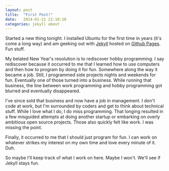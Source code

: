 ```yaml
---
layout: post
title:  "First Post!"
date:   2014-01-21 22:10:10
categories: jekyll about
---
```


Started a new thing tonight. I installed Ubuntu for the first time in years (it's come a long way) and am geeking out with [Jekyll](http://jekyllrb.com/) hosted on [Github Pages](http://pages.github.com/). Fun stuff.

My belated New Year's resolution is to rediscover hobby programming. I say rediscover because it occurred to me that I learned how to use computers and then how to program by doing it for fun. Somewhere along the way it became a job. Still, I programmed side projects nights and weekends for fun. Eventually one of those turned into a business. While running that business, the line between work programming and hobby programming got blurred and eventually disappeared. 

I've since sold that business and now have a job in management. I don't code at work, but I'm surrounded by coders and get to think about technical stuff. While I love what I do, I do miss programming. That longing resulted in a few misguided attempts at doing another startup or embarking on overly ambitious open source projects. Those also quickly felt like work. I was missing the point. 

Finally, it occurred to me that I should just program for fun. I can work on whatever strikes my interest on my own time and love every minute of it. Duh.

So maybe I'll keep track of what I work on here. Maybe I won't. We'll see if Jekyll stays fun.

